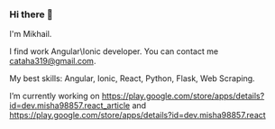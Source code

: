 ### Hi there 👋

I'm Mikhail.

I find work Angular\Ionic developer. You can contact me cataha319@gmail.com.

My best skills: Angular, Ionic, React, Python, Flask, Web Scraping.

I’m currently working on https://play.google.com/store/apps/details?id=dev.misha98857.react_article and https://play.google.com/store/apps/details?id=dev.misha98857.react




<!--
**misha98857/misha98857** is a ✨ _special_ ✨ repository because its `README.md` (this file) appears on your GitHub profile.

Here are some ideas to get you started:

- 🔭 I’m currently working on ...
- 🌱 I’m currently learning ...
- 👯 I’m looking to collaborate on ...
- 🤔 I’m looking for help with ...
- 💬 Ask me about ...
- 📫 How to reach me: ...
- 😄 Pronouns: ...
- ⚡ Fun fact: ...
-->
